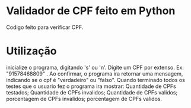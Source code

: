 # Validador de CPF feito em Python
  Codigo feito para verificar CPF.


# Utilização
   inicialize o programa, digitando 's' ou 'n'.
    Digite um CPF por extenso.
      Ex: "91578468809" .
    Ao confirmar, o programa ira retornar uma mensagem, indicando se o cpf é "verdadeiro" ou "falso".
    Quando terminado todos os testes que o usuario fez o programa ira mostrar:
      Quantidade de CPFs testados;
      Quantidade de CPFs invalidos;
      Quantidade de CPFs validos;
      porcentagem de CPFs invalidos;
      porcentagem de CPFs validos.
